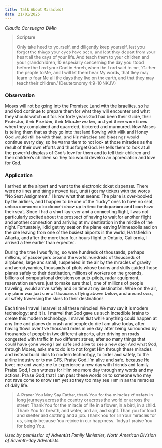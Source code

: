 ```yaml
---
title: Talk About Miracles!
date: 21/01/2025
---
```


_Claudio Consuegra, DMin_

> <p>Scripture</p>
> Only take heed to yourself, and diligently keep yourself, lest you forget the things your eyes have seen, and lest they depart from your heart all the days of your life. And teach them to your children and your grandchildren, 10 especially concerning the day you stood before the Lord your God in Horeb, when the Lord said to me, ‘Gather the people to Me, and I will let them hear My words, that they may learn to fear Me all the days they live on the earth, and that they may teach their children.’ (Deuteronomy 4:9-10 NKJV)

### Observation

Moses will not be going into the Promised Land with the Israelites, so he and God continue to prepare them for what they will encounter and what they should watch out for. For forty years God had been their Guide, their Protector, their Provider, their Miracle-worker, and yet there were times when they complained and quarreled, bickered and murmured. Now Moses is telling them that as they go into that land flowing with Milk and Honey God would still be with them, and His miracles and blessings would continue every day; so he warns them to not look at those miracles as the result of their own efforts and thus forget God. He tells them to look at all the powerful displays of God’s love for them and to tell their children and their children’s children so they too would develop an appreciation and love for God.

### Application

I arrived at the airport and went to the electronic ticket dispenser. There were no lines and things moved fast, until I got my tickets with the words “No Seat Assignment.” I know what that means: The plane is over-booked by the airlines, and I happen to be one of the “lucky” ones to have no seat, unless someone else doesn’t show up in time for departure and I can have their seat. Since I had a short lay-over and a connecting flight, I was not particularly excited about the prospect of having to wait for another flight and another connection and arriving at my destination in the middle of the night. Fortunately, I did get my seat on the plane leaving Minneapolis and on the one leaving from one of the busiest airports in the world, Hartsfield in Atlanta, and after the more than four hours flight to Ontario, California, I arrived a few earlier than expected.

During the time I was flying, so were hundreds of thousands, perhaps millions, of passengers around the world, hundreds of thousands of airplanes, large and small, suspended in the air by the miracles of gravity and aerodynamics, thousands of pilots whose brains and skills guided those planes safely to their destination, millions of workers on the grounds, billions of computational decisions on auto-pilots, radar equipment, reservation servers, just to make sure that I, one of millions of people traveling, would arrive safely and on time at my destination. While on the air, my plane was just one of thousands flying above, below, and around ours, all safely traversing the skies to their destinations.

Each time I travel I marvel at all these miracles! We may say it is modern technology; and it is. I marvel that God gave us such incredible brains to create this modern technology. I marvel that while anything could happen at any time and planes do crash and people do die I am alive today, after having flown over five thousand miles in one day, after being surrounded by thousands of people in two different airports, after driving on roads congested with traffic in two different states, after so many things that could have gone wrong I am safe and alive to see a new day! And what God, through Moses, asks me to do is to not forget Him through these miracles and instead build idols to modern technology, to order and safety, to the airline industry or to my GPS. Praise God, I’m alive and safe, because He loves me and wants me to experience a new day with friends and family. Praise God, I can witness for Him one more day through my words and my actions. Praise God, that I can pass these words on to someone who may not have come to know Him yet so they too may see Him in all the miracles of daily life.

> <callout>A Prayer You May Say</callout>
> Father, thank You for the miracles of safety in long journeys across the country or across the world or across the street. Thank You for the miracle of life in a flower, in a bird, in a child. Thank You for breath, and water, and air, and sight. Than you for food and shelter and clothing and a job. Thank You for all Your miracles for us, simply because You rejoice in our happiness. Todya I praise You for being You.

_Used by permission of Adventist Family Ministries, North American Division of Seventh-day Adventists._